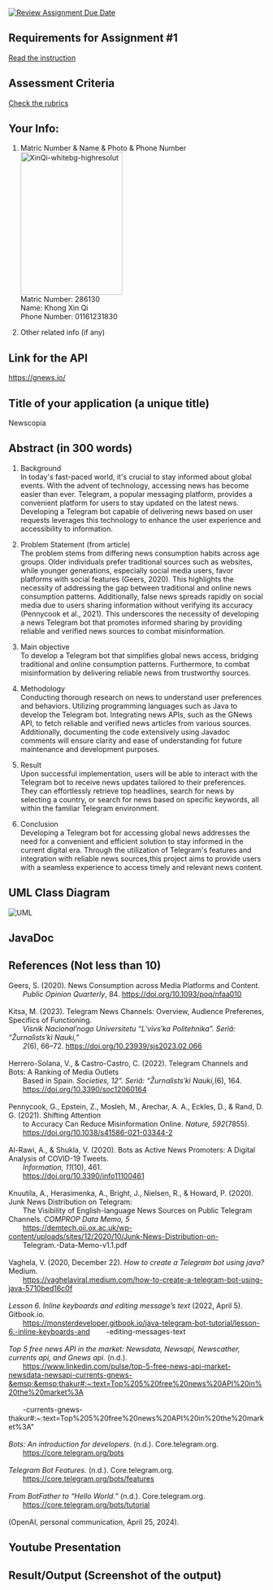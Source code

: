 [![Review Assignment Due Date](https://classroom.github.com/assets/deadline-readme-button-24ddc0f5d75046c5622901739e7c5dd533143b0c8e959d652212380cedb1ea36.svg)](https://classroom.github.com/a/xSCmSdbu)
## Requirements for Assignment #1
[Read the instruction](https://github.com/STIW3054-A232/class-activity-stiw3054/blob/main/Assignment-1.md)

## Assessment Criteria
[Check the rubrics](https://github.com/STIW3054-A232/class-activity-stiw3054/blob/main/Rubrics-Assignment-1.md)

## Your Info:
1. Matric Number & Name & Photo & Phone Number<br />
<img src="https://github.com/STIW3054-A232/assignment-1-xinqikhong/assets/129888504/7e4e5c86-e307-405a-a621-1c6d94847df7" alt="XinQi-whitebg-highresolut" width="200" height="280"><br />
Matric Number: 286130<br />
Name: Khong Xin Qi<br />
Phone Number: 01161231830<br />

2. Other related info (if any)

## Link for the API
https://gnews.io/

## Title of your application (a unique title)
Newscopia

## Abstract (in 300 words)
   1. Background<br />
In today's fast-paced world, it's crucial to stay informed about global events. With the advent of technology, accessing news has become easier than ever. Telegram, a popular messaging platform, provides a convenient platform for users to stay updated on the latest news. Developing a Telegram bot capable of delivering news based on user requests leverages this technology to enhance the user experience and accessibility to information.

   2. Problem Statement (from article)<br />
      The problem stems from differing news consumption habits across age groups. Older individuals prefer traditional sources such as websites, while younger generations, especially social media users, favor platforms with social features (Geers, 2020). This highlights the necessity of addressing the gap between traditional and online news consumption patterns. Additionally, false news spreads rapidly on social media due to users sharing information without verifying its accuracy (Pennycook et al., 2021). This underscores the necessity of developing a news Telegram bot that promotes informed sharing by providing reliable and verified news sources to combat misinformation.

   3. Main objective<br />
      To develop a Telegram bot that simplifies global news access, bridging traditional and online consumption patterns. Furthermore, to combat misinformation by delivering reliable news from trustworthy sources.

   4. Methodology<br />
      Conducting thorough research on news to understand user preferences and behaviors. Utilizing programming languages such as Java to develop the Telegram bot. Integrating news APIs, such as the GNews API, to fetch reliable and verified news articles from various sources. Additionally, documenting the code extensively using Javadoc comments will ensure clarity and ease of understanding for future maintenance and development purposes.
      
   5. Result<br />
      Upon successful implementation, users will be able to interact with the Telegram bot to receive news updates tailored to their preferences. They can effortlessly retrieve top headlines, search for news by selecting a country, or search for news based on specific keywords, all within the familiar Telegram environment.
      
   6. Conclusion<br />
      Developing a Telegram bot for accessing global news addresses the need for a convenient and efficient solution to stay informed in the current digital era. Through the utilization of Telegram's features and integration with reliable news sources,this project aims to provide users with a seamless experience to access timely and relevant news content.

## UML Class Diagram
![UML](https://github.com/STIW3054-A232/assignment-1-xinqikhong/assets/129888504/cb45c54c-a195-45a5-b68a-33b7440308d8)

## JavaDoc
## References (Not less than 10)
Geers, S. (2020). News Consumption across Media Platforms and Content.<br />
&emsp;&emsp;*Public Opinion Quarterly*, 84. https://doi.org/10.1093/poq/nfaa010<br />
<br />
Kitsa, M. (2023). Telegram News Channels: Overview, Audience Preferenes, Specifics of Functioning. <br />
&emsp;&emsp;*Vìsnik Nacìonalʹnogo Unìversitetu “Lʹvìvsʹka Polìtehnìka”. Serìâ: “Žurnalìstsʹkì Nauki,”*<br />
&emsp;&emsp;*2*(6), 66–72. https://doi.org/10.23939/sjs2023.02.066<br />
<br />
Herrero-Solana, V., & Castro-Castro, C. (2022). Telegram Channels and Bots: A Ranking of Media Outlets<br />
&emsp;&emsp;Based in Spain. *Societies, 12”. Serìâ: “Žurnalìstsʹkì Nauki,*(6), 164. <br />
&emsp;&emsp;https://doi.org/10.3390/soc12060164<br />
<br />
Pennycook, G., Epstein, Z., Mosleh, M., Arechar, A. A., Eckles, D., & Rand, D. G. (2021). Shifting Attention<br />
&emsp;&emsp;to Accuracy Can Reduce Misinformation Online. *Nature, 592*(7855).<br />
&emsp;&emsp;https://doi.org/10.1038/s41586-021-03344-2<br />
<br />
Al-Rawi, A., & Shukla, V. (2020). Bots as Active News Promoters: A Digital Analysis of COVID-19 Tweets.<br />
&emsp;&emsp;*Information, 11*(10), 461.<br />
&emsp;&emsp;https://doi.org/10.3390/info11100461<br />
<br />
Knuutila, A., Herasimenka, A., Bright, J., Nielsen, R., & Howard, P. (2020). Junk News Distribution on Telegram:<br />
&emsp;&emsp;The Visibility of English-language News Sources on Public Telegram Channels. *COMPROP Data Memo, 5*<br />
&emsp;&emsp;https://demtech.oii.ox.ac.uk/wp-content/uploads/sites/12/2020/10/Junk-News-Distribution-on-<br />
&emsp;&emsp;Telegram.-Data-Memo-v1.1.pdf<br />
<br />
Vaghela, V. (2020, December 22). *How to create a Telegram bot using java?* Medium.<br />
&emsp;&emsp;https://vaghelaviral.medium.com/how-to-create-a-telegram-bot-using-java-5710bed16c0f<br />
<br />
*Lesson 6. Inline keyboards and editing message’s text* (2022, April 5). Gitbook.io.<br />
&emsp;&emsp;https://monsterdeveloper.gitbook.io/java-telegram-bot-tutorial/lesson-6.-inline-keyboards-and
&emsp;&emsp;-editing-messages-text<br />
<br />
*Top 5 free news API in the market: Newsdata, Newsapi, Newscather, currents api, and Gnews api.* (n.d.).<br />
&emsp;&emsp;https://www.linkedin.com/pulse/top-5-free-news-api-market-newsdata-newsapi-currents-gnews-&emsp;&emsp;thakur#:~:text=Top%205%20free%20news%20API%20in%20the%20market%3A<br />
<br />
&emsp;&emsp;-currents-gnews-thakur#:~:text=Top%205%20free%20news%20API%20in%20the%20market%3A"<br />
<br />
*Bots: An introduction for developers.* (n.d.). Core.telegram.org.<br />
&emsp;&emsp;https://core.telegram.org/bots<br />
<br />
*Telegram Bot Features.* (n.d.). Core.telegram.org.<br />
&emsp;&emsp;https://core.telegram.org/bots/features<br />
<br />
*From BotFather to “Hello World.”* (n.d.). Core.telegram.org.<br />
&emsp;&emsp;https://core.telegram.org/bots/tutorial<br />
<br />
(OpenAI, personal communication, April 25, 2024).
‌
## Youtube Presentation
## Result/Output (Screenshot of the output)

